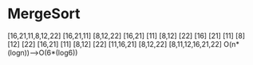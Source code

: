 # MergeSort
[16,21,11,8,12,22]
[16,21,11]           [8,12,22]
[16,21] [11]         [8,12] [22]
[16] [21]  [11]      [8] [12] [22]
[16,21] [11]         [8,12] [22]
[11,16,21]           [8,12,22]
[8,11,12,16,21,22]
O(n*(logn))-->O(6*(log6))
